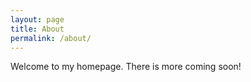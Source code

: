 ```yaml
---
layout: page
title: About
permalink: /about/
---
```


Welcome to my homepage. There is more coming soon!
